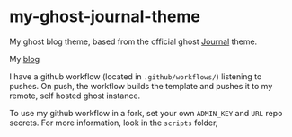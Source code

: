 # my-ghost-journal-theme
My ghost blog theme, based from the official ghost [Journal](https://github.com/TryGhost/Journal) theme.

My [blog](https://unfooling.com)

I have a github workflow (located in `.github/workflows/`) listening to pushes. On push, the workflow builds the template and pushes it to my remote, self hosted ghost instance. 

To use my github workflow in a fork, set your own `ADMIN_KEY` and `URL` repo secrets. For more information, look in the `scripts` folder,